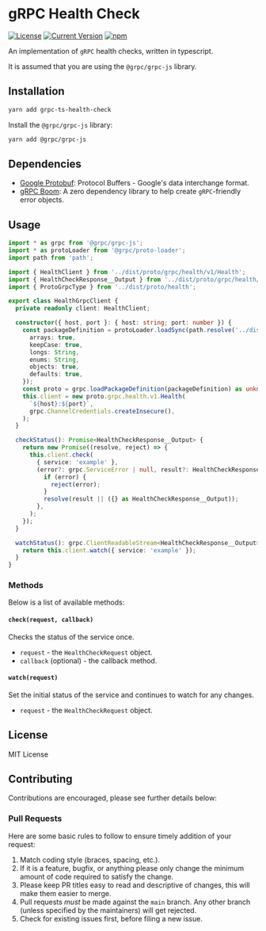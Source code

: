 # gRPC Health Check

[![License][license-image]][license-url]
[![Current Version](https://img.shields.io/npm/v/grpc-ts-health-check.svg)](https://www.npmjs.com/package/grpc-ts-health-check)
[![npm](https://img.shields.io/npm/dw/grpc-ts-health-check.svg)](https://www.npmjs.com/package/grpc-ts-health-check)

[license-url]: https://opensource.org/licenses/MIT
[license-image]: https://img.shields.io/npm/l/make-coverage-badge.svg

An implementation of `gRPC` health checks, written in typescript.

It is assumed that you are using the `@grpc/grpc-js` library.

## Installation

```sh
yarn add grpc-ts-health-check
```

Install the `@grpc/grpc-js` library:

```sh
yarn add @grpc/grpc-js
```

## Dependencies

- [Google Protobuf](https://www.npmjs.com/package/google-protobuf): Protocol Buffers - Google's data
  interchange format.
- [gRPC Boom](https://www.npmjs.com/package/grpc-boom): A zero dependency library to help create
  `gRPC`-friendly error objects.

## Usage

```typescript
import * as grpc from '@grpc/grpc-js';
import * as protoLoader from '@grpc/proto-loader';
import path from 'path';

import { HealthClient } from '../dist/proto/grpc/health/v1/Health';
import { HealthCheckResponse__Output } from '../dist/proto/grpc/health/v1/HealthCheckResponse';
import { ProtoGrpcType } from '../dist/proto/health';

export class HealthGrpcClient {
  private readonly client: HealthClient;

  constructor({ host, port }: { host: string; port: number }) {
    const packageDefinition = protoLoader.loadSync(path.resolve('../dist/proto/health.proto'), {
      arrays: true,
      keepCase: true,
      longs: String,
      enums: String,
      objects: true,
      defaults: true,
    });
    const proto = grpc.loadPackageDefinition(packageDefinition) as unknown as ProtoGrpcType;
    this.client = new proto.grpc.health.v1.Health(
      `${host}:${port}`,
      grpc.ChannelCredentials.createInsecure(),
    );
  }

  checkStatus(): Promise<HealthCheckResponse__Output> {
    return new Promise((resolve, reject) => {
      this.client.check(
        { service: 'example' },
        (error?: grpc.ServiceError | null, result?: HealthCheckResponse__Output): void => {
          if (error) {
            reject(error);
          }
          resolve(result || ({} as HealthCheckResponse__Output));
        },
      );
    });
  }

  watchStatus(): grpc.ClientReadableStream<HealthCheckResponse__Output> {
    return this.client.watch({ service: 'example' });
  }
}
```

### Methods

Below is a list of available methods:

#### `check(request, callback)`

Checks the status of the service once.

- `request` - the `HealthCheckRequest` object.
- `callback` (optional) - the callback method.

#### `watch(request)`

Set the initial status of the service and continues to watch for any changes.

- `request` - the `HealthCheckRequest` object.

## License

MIT License

## Contributing

Contributions are encouraged, please see further details below:

### Pull Requests

Here are some basic rules to follow to ensure timely addition of your request:

1. Match coding style (braces, spacing, etc.).
2. If it is a feature, bugfix, or anything please only change the minimum amount of code required to
   satisfy the change.
3. Please keep PR titles easy to read and descriptive of changes, this will make them easier to
   merge.
4. Pull requests _must_ be made against the `main` branch. Any other branch (unless specified by the
   maintainers) will get rejected.
5. Check for existing issues first, before filing a new issue.
